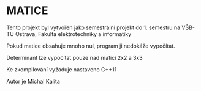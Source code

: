 MATICE
======

Tento projekt byl vytvořen jako semestrální projekt
do 1. semestru na VŠB-TU Ostrava,
Fakulta elektrotechniky a informatiky

Pokud matice obsahuje mnoho nul, program ji nedokáže vypočítat.

Determinant lze vypočítat pouze nad maticí 2x2 a 3x3

Ke zkompilování vyžaduje nastaveno C++11

Autor je Michal Kalita